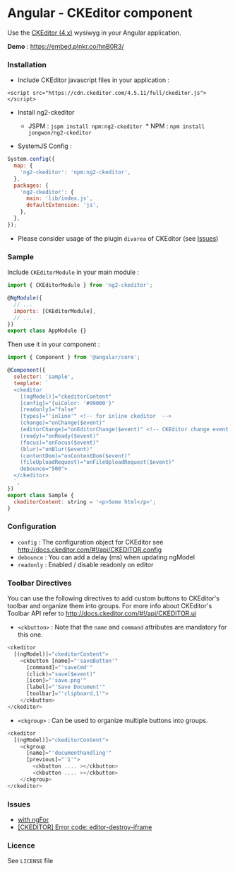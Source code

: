 # Angular - CKEditor component

Use the [CKEditor (4.x)](http://ckeditor.com/) wysiwyg in your Angular application.

**Demo** : https://embed.plnkr.co/hnB0R3/

### <a name="install"></a>Installation

* Include CKEditor javascript files in your application :

```
<script src="https://cdn.ckeditor.com/4.5.11/full/ckeditor.js"></script>
```

* Install ng2-ckeditor

  * JSPM : `jspm install npm:ng2-ckeditor`
  * NPM : `npm install jongwon/ng2-ckeditor`

* SystemJS Config :

```javascript
System.config({
  map: {
    'ng2-ckeditor': 'npm:ng2-ckeditor',
  },
  packages: {
    'ng2-ckeditor': {
      main: 'lib/index.js',
      defaultExtension: 'js',
    },
  },
});
```

* Please consider usage of the plugin `divarea` of CKEditor (see [Issues](#issues))

### <a name="sample"></a>Sample

Include `CKEditorModule` in your main module :

```javascript
import { CKEditorModule } from 'ng2-ckeditor';

@NgModule({
  // ...
  imports: [CKEditorModule],
  // ...
})
export class AppModule {}
```

Then use it in your component :

```javascript
import { Component } from '@angular/core';

@Component({
  selector: 'sample',
  template: `
  <ckeditor
    [(ngModel)]="ckeditorContent"
    [config]="{uiColor: '#99000'}"
    [readonly]="false"
    [types]="'inline'" <!-- for inline ckeditor  -->
    (change)="onChange($event)"
    (editorChange)="onEditorChange($event)" <!-- CKEditor change event -->
    (ready)="onReady($event)"
    (focus)="onFocus($event)"
    (blur)="onBlur($event)"
    (contentDom)="onContentDom($event)"
    (fileUploadRequest)="onFileUploadRequest($event)"
    debounce="500">
  </ckeditor>
  `,
})
export class Sample {
  ckeditorContent: string = '<p>Some html</p>';
}
```

### <a name="config"></a>Configuration

* `config` : The configuration object for CKEditor see http://docs.ckeditor.com/#!/api/CKEDITOR.config
* `debounce` : You can add a delay (ms) when updating ngModel
* `readonly` : Enabled / disable readonly on editor

### <a name="toolbar"></a>Toolbar Directives

You can use the following directives to add custom buttons to CKEditor's toolbar and organize them into groups.
For more info about CKEditor's Toolbar API refer to http://docs.ckeditor.com/#!/api/CKEDITOR.ui

* `<ckbutton>` : Note that the `name` and `command` attributes are mandatory for this one.

```javascript
<ckeditor
  [(ngModel)]="ckeditorContent">
    <ckbutton [name]="'saveButton'"
      [command]="'saveCmd'"
      (click)="save($event)"
      [icon]="'save.png'"
      [label]="'Save Document'"
      [toolbar]="'clipboard,1'">
    </ckbutton>
</ckeditor>
```

* `<ckgroup>` : Can be used to organize multiple buttons into groups.

```javascript
<ckeditor
  [(ngModel)]="ckeditorContent">
    <ckgroup
      [name]="'documenthandling'"
      [previous]="'1'">
        <ckbutton .... ></ckbutton>
        <ckbutton .... ></ckbutton>
    </ckgroup>
</ckeditor>
```

### <a name="issues"></a>Issues

* [with ngFor](https://github.com/chymz/ng2-ckeditor/issues/23)
* [[CKEDITOR] Error code: editor-destroy-iframe](https://github.com/chymz/ng2-ckeditor/issues/24)

### <a name="licence"></a>Licence

See `LICENSE` file
